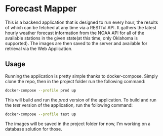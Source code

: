 # Forecast Mapper
This is a backend application that is designed to run every hour, the results of which can be fetched at any time via a RESTful API. 
It gathers the latest hourly weather forecast information from the NOAA API for all of the available stations in the given state(at this time, only Oklahoma is supported).
The images are then saved to the server and available for retrieval via the Web Application.

## Usage
Running the application is pretty simple thanks to docker-compose. Simply clone the repo, then in the project folder run the following command:
```bash
docker-compose --profile prod up
```
This will build and run the *prod* version of the application. To build and run the *test* version of the application, run the following command:
```bash
docker-compose --profile test up
```
The images will be saved in the project folder for now, I'm working on a database solution for those.
